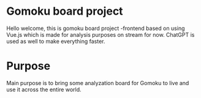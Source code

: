 # Gomoku board project

Hello welcome, this is gomoku board project -frontend based on using Vue.js which is made for analysis purposes on stream for now. ChatGPT is used as well to make everything faster.

# Purpose

Main purpose is to bring some analyzation board for Gomoku to live and use it across the entire world.
  

